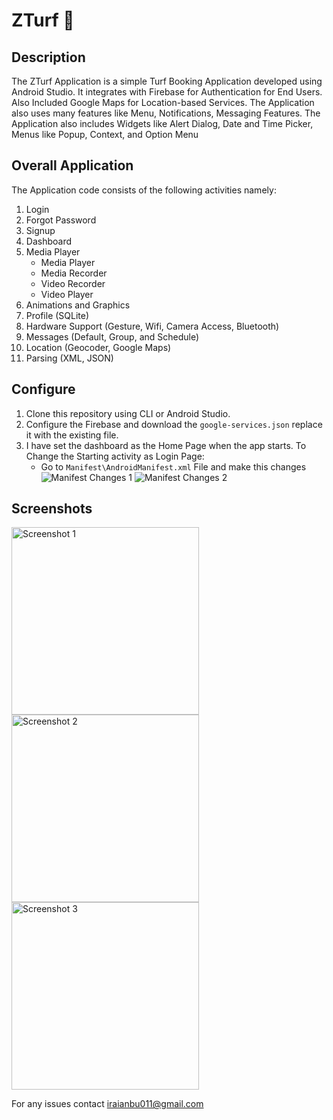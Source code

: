 # ZTurf 🤖

## Description

The ZTurf Application is a simple Turf Booking Application developed using Android Studio. It integrates with Firebase for Authentication for End Users. Also Included Google Maps for Location-based Services. The Application also uses many features like Menu, Notifications, Messaging Features. The Application also includes Widgets like Alert Dialog, Date and Time Picker, Menus like Popup, Context, and Option Menu

## Overall Application
The Application code consists of the following activities namely:
1. Login 
2. Forgot Password
3. Signup
4. Dashboard
5. Media Player
   - Media Player
   - Media Recorder
   - Video Recorder
   - Video Player
6. Animations and Graphics
7. Profile (SQLite)
8. Hardware Support (Gesture, Wifi, Camera Access, Bluetooth)
9. Messages (Default, Group, and Schedule)
10. Location (Geocoder, Google Maps)
11. Parsing (XML, JSON)

## Configure
1. Clone this repository using CLI or Android Studio.
2. Configure the Firebase and download the `google-services.json` replace it with the existing file.
3. I have set the dashboard as the Home Page when the app starts. To Change the Starting activity as Login Page:
   - Go to `Manifest\AndroidManifest.xml` File and make this changes
     \
     ![Manifest Changes 1](https://github.com/Iraianbu-11/ZTurf/assets/129205333/80d82a03-42ff-4a75-9bef-363d839d511c)
     ![Manifest Changes 2](https://github.com/Iraianbu-11/ZTurf/assets/129205333/74d79cae-f28e-42bd-97aa-a874858584eb)

## Screenshots
<img src="https://github.com/Iraianbu-11/ZTurf/assets/129205333/2459542a-6b0c-4b3f-bf03-94b6329741ad" alt="Screenshot 1" width="300">
<img src="https://github.com/Iraianbu-11/ZTurf/assets/129205333/b4841dc4-8f35-47c0-b548-31a1d38df3ad" alt="Screenshot 2" width="300">
<img src="https://github.com/Iraianbu-11/ZTurf/assets/129205333/b92ed2af-9c25-45e0-8b53-93554989e0d4" alt="Screenshot 3" width="300">



For any issues contact iraianbu011@gmail.com
